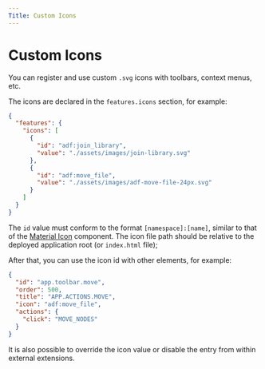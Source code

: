 ```yaml
---
Title: Custom Icons
---
```


# Custom Icons

You can register and use custom `.svg` icons with toolbars, context menus, etc.

The icons are declared in the `features.icons` section, for example:

```json
{
  "features": {
    "icons": [
      {
        "id": "adf:join_library",
        "value": "./assets/images/join-library.svg"
      },
      {
        "id": "adf:move_file",
        "value": "./assets/images/adf-move-file-24px.svg"
      }
    ]
  }
}
```

The `id` value must conform to the format `[namespace]:[name]`,
similar to that of the [Material Icon](https://material.angular.io/components/icon/api) component.
The icon file path should be relative to the deployed application root (or `index.html` file);

After that, you can use the icon id with other elements, for example:

```json
{
  "id": "app.toolbar.move",
  "order": 500,
  "title": "APP.ACTIONS.MOVE",
  "icon": "adf:move_file",
  "actions": {
    "click": "MOVE_NODES"
  }
}
```

It is also possible to override the icon value or disable the entry from within external extensions.
